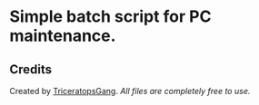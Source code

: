 # Simple batch script for PC maintenance.

## Credits
Created by [TriceratopsGang](https://linktr.ee/triceratopsgang). *All files are completely free to use.*
